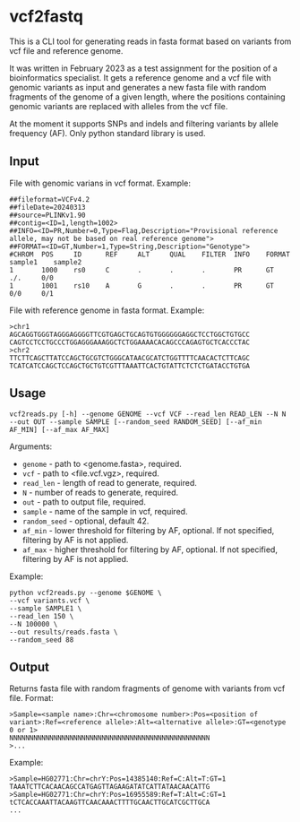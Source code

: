 # vcf2fastq
This is a CLI tool for generating reads in fasta format based on variants from vcf file and reference genome.

It was written in February 2023 as a test assignment for the position of a bioinformatics specialist. It gets a reference genome and a vcf file with genomic variants as input and generates a new fasta file with random fragments of the genome of a given length, where the positions containing genomic variants are replaced with alleles from the vcf file.  

At the moment it supports SNPs and indels and filtering variants by allele frequency (AF). Only python standard library is used.

## Input
File with genomic varians in vcf format. Example:
```
##fileformat=VCFv4.2
##fileDate=20240313
##source=PLINKv1.90
##contig=<ID=1,length=1002>
##INFO=<ID=PR,Number=0,Type=Flag,Description="Provisional reference allele, may not be based on real reference genome">
##FORMAT=<ID=GT,Number=1,Type=String,Description="Genotype">
#CHROM  POS     ID      REF     ALT     QUAL    FILTER  INFO    FORMAT  sample1    sample2
1       1000    rs0     C       .       .       .       PR      GT      ./.     0/0
1       1001    rs10    A       G       .       .       PR      GT      0/0     0/1
```
File with reference genome in fasta format. Example:
```
>chr1
AGCAGGTGGGTAGGGAGGGGTTCGTGAGCTGCAGTGTGGGGGGAGGCTCCTGGCTGTGCC
CAGTCCTCCTGCCCTGGAGGGAAAGGCTCTGGAAAACACAGCCCAGAGTGCTCACCCTAC
>chr2
TTCTTCAGCTTATCCAGCTGCGTCTGGGCATAACGCATCTGGTTTTCAACACTCTTCAGC
TCATCATCCAGCTCCAGCTGCTGTCGTTTAAATTCACTGTATTCTCTCTGATACCTGTGA
```
## Usage
```
vcf2reads.py [-h] --genome GENOME --vcf VCF --read_len READ_LEN --N N --out OUT --sample SAMPLE [--random_seed RANDOM_SEED] [--af_min AF_MIN] [--af_max AF_MAX]
```
Arguments:
* `genome` - path to <genome.fasta>, required.
* `vcf` - path to <file.vcf.vgz>, required.
* `read_len` - length of read to generate, required.
* `N` - number of reads to generate, required.
* `out` - path to output file, required.
* `sample` - name of the sample in vcf, required.
* `random_seed` - optional, default 42.
* `af_min` - lower threshold for filtering by AF, optional. If not specified, filtering by AF is not applied.
* `af_max` - higher threshold for filtering by AF, optional. If not specified, filtering by AF is not applied.

Example:
```
python vcf2reads.py --genome $GENOME \
--vcf variants.vcf \
--sample SAMPLE1 \
--read_len 150 \
--N 100000 \
--out results/reads.fasta \
--random_seed 88
```
## Output
Returns fasta file with random fragments of genome with variants from vcf file. Format:
```
>Sample=<sample name>:Chr=<chromosome number>:Pos=<position of variant>:Ref=<reference allele>:Alt=<alternative allele>:GT=<genotype 0 or 1>
NNNNNNNNNNNNNNNNNNNNNNNNNNNNNNNNNNNNNNNNNNNNNNNNNN
>...
```
Example:
```
>Sample=HG02771:Chr=chrY:Pos=14385140:Ref=C:Alt=T:GT=1
TAAATCTTCACAACAGCCATGAGTTAGAAGATATCATTATAACAACATTG
>Sample=HG02771:Chr=chrY:Pos=16955589:Ref=T:Alt=C:GT=1
tCTCACCAAATTACAAGTTCAACAAACTTTTGCAACTTGCATCGCTTGCA
...
```
